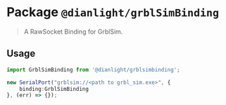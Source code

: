 # Package `@dianlight/grblSimBinding`

> A RawSocket Binding for GrblSim.

## Usage

```Typescript
import GrblSimBinding from '@dianlight/grblsimbinding';

new SerialPort("grblsim://<path to grbl_sim.exe>", {
    binding:GrblSimBinding 
}, (err) => {});
  
```
